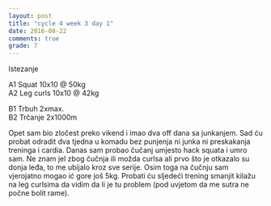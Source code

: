 ```yaml
---
layout: post
title: "cycle 4 week 3 day 1"
date: 2016-08-22
comments: true
grade: 7
---
```


Istezanje

A1 Squat 10x10 @ 50kg  
A2 Leg curls 10x10 @ 42kg  

B1 Trbuh 2xmax.  
B2 Trčanje 2x1000m  

Opet sam bio zločest preko vikend i imao dva off dana sa junkanjem. Sad ću probat odradit dva tjedna u komadu bez punjenja ni junka ni preskakanja treninga i cardia. Danas sam probao čučanj umjesto hack squata i umro sam. Ne znam jel zbog čučnja ili možda curlsa ali prvo što je otkazalo su donja leđa, to me ubijalo kroz sve serije. Osim toga na čučnju sam vjerojatno mogao ić gore još 5kg. Probati ću sljedeći trening smanjit kilažu na leg curlsima da vidim da li je tu problem (pod uvjetom da me sutra ne počne bolit rame).
